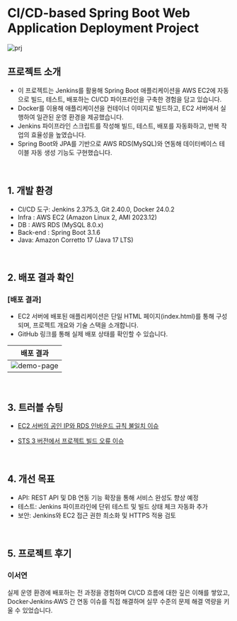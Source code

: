 # CI/CD-based Spring Boot Web Application Deployment Project

![prj](https://github.com/user-attachments/assets/4667af61-bed6-4e5d-a3e0-f7b3dd87a7fa)


## 프로젝트 소개

- 이 프로젝트는 Jenkins를 활용해 Spring Boot 애플리케이션을 AWS EC2에 자동으로 빌드, 테스트, 배포하는 CI/CD 파이프라인을 구축한 경험을 담고 있습니다.
- Docker를 이용해 애플리케이션을 컨테이너 이미지로 빌드하고, EC2 서버에서 실행하여 일관된 운영 환경을 제공했습니다.
- Jenkins 파이프라인 스크립트를 작성해 빌드, 테스트, 배포를 자동화하고, 반복 작업의 효율성을 높였습니다.
- Spring Boot와 JPA를 기반으로 AWS RDS(MySQL)와 연동해 데이터베이스 테이블 자동 생성 기능도 구현했습니다.

<br>

## 1. 개발 환경

- CI/CD 도구: Jenkins 2.375.3, Git 2.40.0, Docker 24.0.2
- Infra : AWS EC2 (Amazon Linux 2, AMI 2023.12)
- DB : AWS RDS (MySQL 8.0.x)
- Back-end : Spring Boot 3.1.6 
- Java: Amazon Corretto 17 (Java 17 LTS)
  
<br>

## 2. 배포 결과 확인

### [배포 결과]
- EC2 서버에 배포된 애플리케이션은 단일 HTML 페이지(index.html)를 통해 구성되며, 프로젝트 개요와 기술 스택을 소개합니다.
- GitHub 링크를 통해 실제 배포 상태를 확인할 수 있습니다.

| 배포 결과 |
|----------|
|![demo-page](https://github.com/user-attachments/assets/81420684-c2ec-410b-93c1-b41cf02f5e47)|

<br>

## 3. 트러블 슈팅

- [EC2 서버의 공인 IP와 RDS 인바운드 규칙 불일치 이슈](https://github.com/SEOYEON-a/Dixcord_React/wiki/%ED%8A%B8%EB%9F%AC%EB%B8%94-%EC%8A%88%ED%8C%85_Anotation)

- [STS 3 버전에서 프로젝트 빌드 오류 이슈](https://github.com/SEOYEON-a/Dixcord_React/wiki/%ED%8A%B8%EB%9F%AC%EB%B8%94-%EC%8A%88%ED%8C%85_%EC%83%81%ED%83%9C-%EA%B4%80%EB%A6%AC)

<br>

## 4. 개선 목표

- API: REST API 및 DB 연동 기능 확장을 통해 서비스 완성도 향상 예정
- 테스트: Jenkins 파이프라인에 단위 테스트 및 빌드 상태 체크 자동화 추가
- 보안: Jenkins와 EC2 접근 권한 최소화 및 HTTPS 적용 검토

<br>

## 5. 프로젝트 후기

### 이서연

실제 운영 환경에 배포하는 전 과정을 경험하며 CI/CD 흐름에 대한 깊은 이해를 쌓았고, Docker·Jenkins·AWS 간 연동 이슈를 직접 해결하며 실무 수준의 문제 해결 역량을 키울 수 있었습니다.

